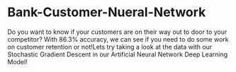 # Bank-Customer-Nueral-Network
Do you want to know if your customers are on their way out to door to your competitor? With 86.3% accuracy, we can see if you need to do some work on customer retention or not!Lets try taking a look at the data with our Stochastic Gradient Descent in our Artificial Neural Network Deep Learning Model! 
